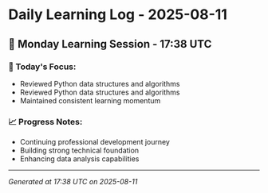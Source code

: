 # Daily Learning Log - 2025-08-11

## 📅 Monday Learning Session - 17:38 UTC

### 🎯 Today's Focus:
- Reviewed Python data structures and algorithms
- Reviewed Python data structures and algorithms
- Maintained consistent learning momentum

### 📈 Progress Notes:
- Continuing professional development journey
- Building strong technical foundation
- Enhancing data analysis capabilities

---
*Generated at 17:38 UTC on 2025-08-11*
